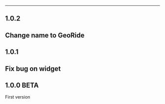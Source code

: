 -------------------------------------------------------
## 1.0.2

Change name to GeoRide
-------------------------------------------------------
## 1.0.1

Fix bug on widget
-------------------------------------------------------
## 1.0.0 BETA

First version